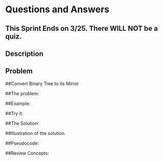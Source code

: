# Questions and Answers

## This Sprint Ends on 3/25. There WILL NOT be a quiz.

## Description


## Problem
##Convert Binary Tree to its Mirror

##The problem:

##Example:

##Try it:

##The Solution:
   
##Illustration of the solution.

##Pseudocode:

##Review Concepts:
